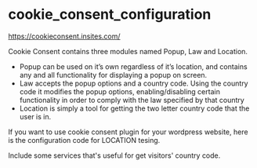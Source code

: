 # cookie_consent_configuration


https://cookieconsent.insites.com/

Cookie Consent contains three modules named Popup, Law and Location.
* Popup can be used on it’s own regardless of it’s location, and contains any and all functionality for displaying a popup on screen.
* Law accepts the popup options and a country code. Using the country code it modifies the popup options, enabling/disabling certain functionality in order to comply with the law specified by that country
* Location is simply a tool for getting the two letter country code that the user is in.

If you want to use cookie consent plugin for your wordpress website, here is the configuration code for LOCATION tesing.

Include some services that's useful for get visitors' country code. 


